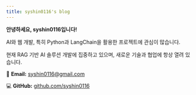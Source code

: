 ```yaml
---
title: syshin0116's blog
---
```


**안녕하세요, syshin0116입니다!**

AI와 웹 개발, 특히 Python과 LangChain을 활용한 프로젝트에 관심이 많습니다.

현재 RAG 기반 AI 솔루션 개발에 집중하고 있으며, 새로운 기술과 협업에 항상 열려 있습니다.


📧 **Email:** [syshin0116@gmail.com](mailto:syshin0116@gmail.com)

💻 **GitHub:** [github.com/syshin0116](https://github.com/syshin0116)
